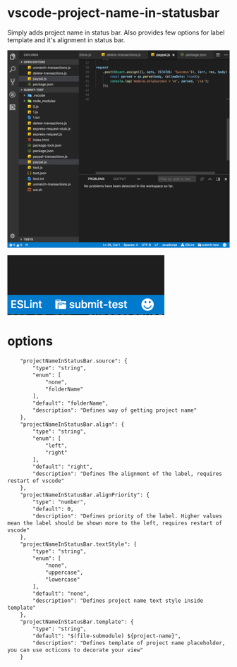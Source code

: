 # vscode-project-name-in-statusbar

Simply adds project name in status bar. 
Also provides few options for label template and it's alignment in status bar.

![Preview](doc/preview.png)

![StatusBar](doc/statusbar.png)

# options

```
    "projectNameInStatusBar.source": {
        "type": "string",
        "enum": [
            "none",
            "folderName"
        ],
        "default": "folderName",
        "description": "Defines way of getting project name"
    },
    "projectNameInStatusBar.align": {
        "type": "string",
        "enum": [
            "left",
            "right"
        ],
        "default": "right",
        "description": "Defines The alignment of the label, requires restart of vscode"
    },
    "projectNameInStatusBar.alignPriority": {
        "type": "number",
        "default": 0,
        "description": "Defines priority of the label. Higher values mean the label should be shown more to the left, requires restart of vscode"
    },
    "projectNameInStatusBar.textStyle": {
        "type": "string",
        "enum": [
            "none",
            "uppercase",
            "lowercase"
        ],
        "default": "none",
        "description": "Defines project name text style inside template"
    },
    "projectNameInStatusBar.template": {
        "type": "string",
        "default": "$(file-submodule) ${project-name}",
        "description": "Defines template of project name placeholder, you can use octicons to decorate your view"
    }
```
